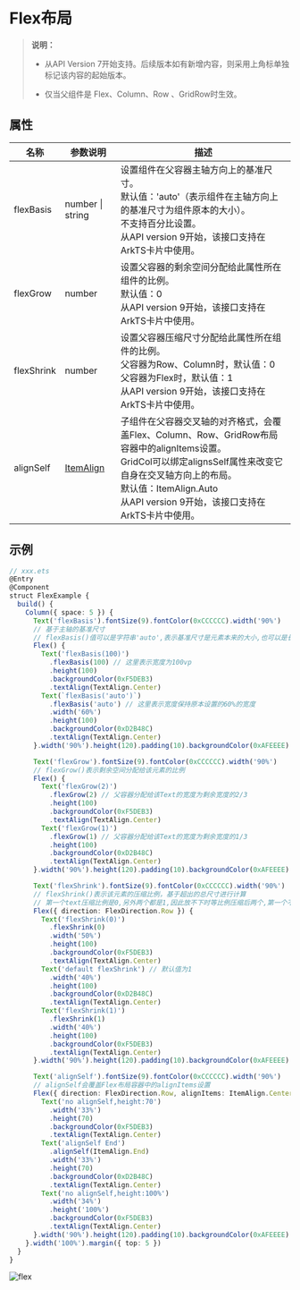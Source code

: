 # Flex布局

>  **说明：**
>  - 从API Version 7开始支持。后续版本如有新增内容，则采用上角标单独标记该内容的起始版本。
>
>  - 仅当父组件是 Flex、Column、Row 、GridRow时生效。


## 属性

| 名称       | 参数说明                                    | 描述                                                         |
| ---------- | ------------------------------------------- | ------------------------------------------------------------ |
| flexBasis  | number \| string                            | 设置组件在父容器主轴方向上的基准尺寸。<br/>默认值：'auto'（表示组件在主轴方向上的基准尺寸为组件原本的大小）。<br/>不支持百分比设置。<br/>从API version 9开始，该接口支持在ArkTS卡片中使用。 |
| flexGrow   | number                                      | 设置父容器的剩余空间分配给此属性所在组件的比例。<br/>默认值：0<br/>从API version 9开始，该接口支持在ArkTS卡片中使用。 |
| flexShrink | number                                      | 设置父容器压缩尺寸分配给此属性所在组件的比例。<br/>父容器为Row、Column时，默认值：0<br/> 父容器为Flex时，默认值：1<br/>从API version 9开始，该接口支持在ArkTS卡片中使用。 |
| alignSelf  | [ItemAlign](ts-appendix-enums.md#itemalign) | 子组件在父容器交叉轴的对齐格式，会覆盖Flex、Column、Row、GridRow布局容器中的alignItems设置。<br/>GridCol可以绑定alignsSelf属性来改变它自身在交叉轴方向上的布局。<br/>默认值：ItemAlign.Auto<br/>从API version 9开始，该接口支持在ArkTS卡片中使用。 |


## 示例

```ts
// xxx.ets
@Entry
@Component
struct FlexExample {
  build() {
    Column({ space: 5 }) {
      Text('flexBasis').fontSize(9).fontColor(0xCCCCCC).width('90%')
      // 基于主轴的基准尺寸
      // flexBasis()值可以是字符串'auto',表示基准尺寸是元素本来的大小,也可以是长度设置，相当于.width()/.height()
      Flex() {
        Text('flexBasis(100)')
          .flexBasis(100) // 这里表示宽度为100vp
          .height(100)
          .backgroundColor(0xF5DEB3)
          .textAlign(TextAlign.Center)
        Text(`flexBasis('auto')`)
          .flexBasis('auto') // 这里表示宽度保持原本设置的60%的宽度
          .width('60%')
          .height(100)
          .backgroundColor(0xD2B48C)
          .textAlign(TextAlign.Center)
      }.width('90%').height(120).padding(10).backgroundColor(0xAFEEEE)

      Text('flexGrow').fontSize(9).fontColor(0xCCCCCC).width('90%')
      // flexGrow()表示剩余空间分配给该元素的比例
      Flex() {
        Text('flexGrow(2)')
          .flexGrow(2) // 父容器分配给该Text的宽度为剩余宽度的2/3
          .height(100)
          .backgroundColor(0xF5DEB3)
          .textAlign(TextAlign.Center)
        Text('flexGrow(1)')
          .flexGrow(1) // 父容器分配给该Text的宽度为剩余宽度的1/3
          .height(100)
          .backgroundColor(0xD2B48C)
          .textAlign(TextAlign.Center)
      }.width('90%').height(120).padding(10).backgroundColor(0xAFEEEE)

      Text('flexShrink').fontSize(9).fontColor(0xCCCCCC).width('90%')
      // flexShrink()表示该元素的压缩比例，基于超出的总尺寸进行计算
      // 第一个text压缩比例是0,另外两个都是1,因此放不下时等比例压缩后两个,第一个不压缩
      Flex({ direction: FlexDirection.Row }) {
        Text('flexShrink(0)')
          .flexShrink(0)
          .width('50%')
          .height(100)
          .backgroundColor(0xF5DEB3)
          .textAlign(TextAlign.Center)
        Text('default flexShrink') // 默认值为1
          .width('40%')
          .height(100)
          .backgroundColor(0xD2B48C)
          .textAlign(TextAlign.Center)
        Text('flexShrink(1)')
          .flexShrink(1)
          .width('40%')
          .height(100)
          .backgroundColor(0xF5DEB3)
          .textAlign(TextAlign.Center)
      }.width('90%').height(120).padding(10).backgroundColor(0xAFEEEE)

      Text('alignSelf').fontSize(9).fontColor(0xCCCCCC).width('90%')
      // alignSelf会覆盖Flex布局容器中的alignItems设置
      Flex({ direction: FlexDirection.Row, alignItems: ItemAlign.Center }) {
        Text('no alignSelf,height:70')
          .width('33%')
          .height(70)
          .backgroundColor(0xF5DEB3)
          .textAlign(TextAlign.Center)
        Text('alignSelf End')
          .alignSelf(ItemAlign.End)
          .width('33%')
          .height(70)
          .backgroundColor(0xD2B48C)
          .textAlign(TextAlign.Center)
        Text('no alignSelf,height:100%')
          .width('34%')
          .height('100%')
          .backgroundColor(0xF5DEB3)
          .textAlign(TextAlign.Center)
      }.width('90%').height(120).padding(10).backgroundColor(0xAFEEEE)
    }.width('100%').margin({ top: 5 })
  }
}
```

![flex](figures/flex.PNG)
